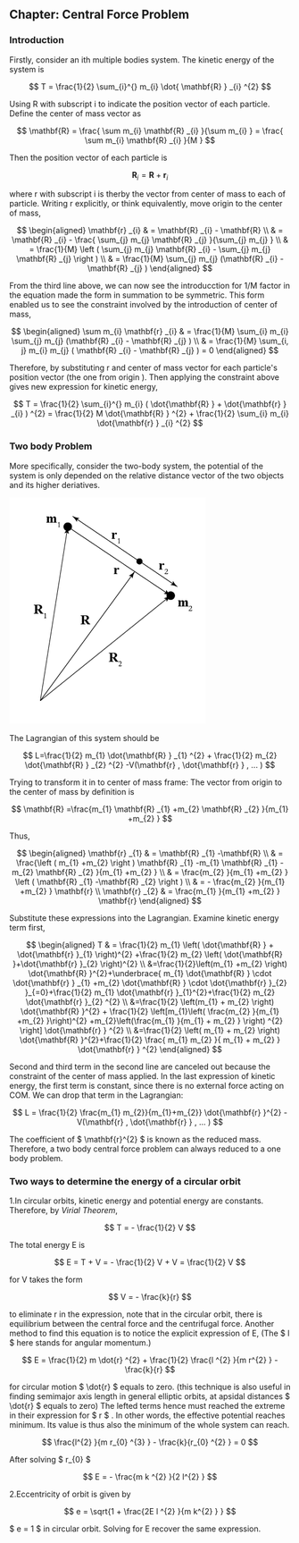 <script type="text/x-mathjax-config">
    MathJax.Hub.Config({
      tex2jax: {
        skipTags: ['script', 'noscript', 'style', 'textarea', 'pre'],
        inlineMath: [['$','$']]
      }
    });
  </script>
  <script src="https://cdnjs.cloudflare.com/ajax/libs/mathjax/2.7.7/MathJax.js?config=TeX-MML-AM_CHTML"></script> 
  






## Chapter: Central Force Problem

### Introduction
Firstly, consider an ith multiple bodies system. The kinetic energy of the system is

$$
T = \frac{1}{2} \sum_{i}^{} m_{i} \dot{ \mathbf{R} } _{i} ^{2} 
$$

Using R with subscript i to indicate the position vector of each particle. Define the center of mass vector as 

$$
\mathbf{R} = \frac{ \sum m_{i} \mathbf{R} _{i} }{\sum m_{i} } = \frac{ \sum m_{i} \mathbf{R} _{i} }{M } 
$$

Then the position vector of each particle is 

$$
\mathbf{R} _i = \mathbf{R} + \mathbf{r} _{i}
$$

where r with subscript i is therby the vector from center of mass to each of particle. Writing r explicitly, or think equivalently, move origin to the center of mass,

$$
\begin{aligned}
\mathbf{r} _{i} & = \mathbf{R} _{i} - \mathbf{R} \\ 
& = \mathbf{R} _{i} - \frac{ \sum_{j} m_{j} \mathbf{R} _{j} }{\sum_{j} m_{j} } \\
& = \frac{1}{M} \left ( \sum_{j} m_{j} \mathbf{R} _{i} - \sum_{j} m_{j} \mathbf{R} _{j}  \right ) \\
& = \frac{1}{M} \sum_{j} m_{j} (\mathbf{R} _{i} - \mathbf{R} _{j} )
\end{aligned}
$$

From the third line above, we can now see the introducction for 1/M factor in the equation made the form in summation to be symmetric. This form enabled us to see the constraint involved by the introduction of center of mass, 

$$
\begin{aligned}
\sum m_{i} \mathbf{r} _{i} & = \frac{1}{M} \sum_{i} m_{i} \sum_{j} m_{j} (\mathbf{R} _{i} - \mathbf{R} _{j} ) \\ 
& = \frac{1}{M} \sum_{i, j} m_{i} m_{j} ( \mathbf{R} _{i} - \mathbf{R} _{j} ) = 0
\end{aligned}
$$

Therefore, by substituting r and center of mass vector for each particle's position vector (the one from origin ). Then applying the constraint above gives new expression for kinetic energy, 

$$
T = \frac{1}{2} \sum_{i}^{} m_{i} ( \dot{\mathbf{R} } + \dot{\mathbf{r} } _{i} ) ^{2} 
= \frac{1}{2} M \dot{\mathbf{R} } ^{2} + \frac{1}{2} \sum_{i} m_{i} \dot{\mathbf{r} } _{i} ^{2}
$$

### Two body Problem
More specifically, consider the two-body system, the potential of the system is only depended on the relative distance vector of the two objects and its higher deriatives.

![image](twobodysystem.png#pic_right)

The Lagrangian of this system should be 

$$
L=\frac{1}{2} m_{1} \dot{\mathbf{R} } _{1} ^{2} +  \frac{1}{2} m_{2} \dot{\mathbf{R} } _{2} ^{2} -V(\mathbf{r} , \dot{\mathbf{r} } , ... )
$$

Trying to transform it in to center of mass frame: The vector from origin to the center of mass by definition is

$$
\mathbf{R} =\frac{m_{1} \mathbf{R} _{1} +m_{2} \mathbf{R} _{2} }{m_{1} +m_{2} } 
$$

Thus,

$$
\begin{aligned}
\mathbf{r} _{1} & = \mathbf{R} _{1} -\mathbf{R} \\ & = \frac{\left ( m_{1} +m_{2}  \right ) \mathbf{R} _{1} -m_{1} \mathbf{R} _{1} -m_{2} \mathbf{R} _{2} }{m_{1} +m_{2} } \\
& = \frac{m_{2} }{m_{1} +m_{2} } \left ( \mathbf{R} _{1} -\mathbf{R} _{2}  \right ) \\
& = - \frac{m_{2} }{m_{1} +m_{2} } \mathbf{r} \\
\mathbf{r} _{2} & = \frac{m_{1} }{m_{1} +m_{2} } \mathbf{r} 
\end{aligned}
$$

Substitute these expressions into the Lagrangian. Examine kinetic energy term first,

$$
\begin{aligned}
T & = \frac{1}{2} m_{1} \left( \dot{\mathbf{R} } + \dot{\mathbf{r} }_{1} \right)^{2} +\frac{1}{2} m_{2} \left( \dot{\mathbf{R} }+\dot{\mathbf{r} }_{2} \right)^{2} \\
&=\frac{1}{2}\left(m_{1} +m_{2} \right) \dot{\mathbf{R} }^{2}+\underbrace{ m_{1} \dot{\mathbf{R} } \cdot \dot{\mathbf{r} } _{1} +m_{2} \dot{\mathbf{R} } \cdot \dot{\mathbf{r} }_{2} }_{=0}+\frac{1}{2} m_{1} \dot{\mathbf{r} }_{1}^{2}+\frac{1}{2} m_{2} \dot{\mathbf{r} }_{2} ^{2} \\
&=\frac{1}{2} \left(m_{1} + m_{2} \right) \dot{\mathbf{R} }^{2} + \frac{1}{2} \left[m_{1}\left( \frac{m_{2} }{m_{1} +m_{2} }\right)^{2} +m_{2}\left(\frac{m_{1} }{m_{1} + m_{2} } \right) ^{2} \right] \dot{\mathbf{r} } ^{2} \\
&=\frac{1}{2} \left( m_{1} + m_{2} \right) \dot{\mathbf{R} }^{2}+\frac{1}{2} \frac{ m_{1} m_{2} }{ m_{1} + m_{2} } \dot{\mathbf{r} } ^{2}
\end{aligned}
$$

Second and third term in the second line are canceled out because the constraint of the center of mass applied. In the last expression of kinetic energy, the first term is constant, since there is no external force acting on COM. We can drop that term in the Lagrangian:

$$
L = \frac{1}{2} \frac{m_{1} m_{2}}{m_{1}+m_{2}} \dot{\mathbf{r} }^{2} - V(\mathbf{r} , \dot{\mathbf{r} } , ... )
$$

The coefficient of $ \mathbf{r}^{2}  $ is known as the reduced mass. Therefore, a two body central force problem can always reduced to a one body problem.

### Two ways to determine the energy of a circular orbit

1.In circular orbits, kinetic energy and potential energy are constants. Therefore, by *Virial Theorem*,

$$
T = - \frac{1}{2} V
$$

The total energy E is

$$
E = T + V = - \frac{1}{2} V + V = \frac{1}{2} V 
$$

for V takes the form 

$$
V = - \frac{k}{r} 
$$

to eliminate r in the expression, note that in the circular orbit, there is equilibrium between the central force and the centrifugal force. Another method to find this equation is to notice the explicit expression of E, (The $ l $ here stands for angular momentum.)

$$
E = \frac{1}{2} m \dot{r} ^{2} + \frac{1}{2} \frac{l ^{2} }{m r^{2} } - \frac{k}{r}
$$

for circular motion $ \dot{r} $ equals to zero. (this technique is also useful in finding semimajor axis length in general elliptic orbits, at apsidal distances $ \dot{r} $ equals to zero) The lefted terms hence must reached the extreme in their expression for $ r $ . In other words, the effective potential reaches minimum. Its value is thus also the minimum of the whole system can reach. 

$$
\frac{l^{2} }{m r_{0} ^{3} } - \frac{k}{r_{0} ^{2} } = 0
$$ 

After solving $ r_{0} $


$$
E = - \frac{m k ^{2} }{2 l^{2} } 
$$

2.Eccentricity of orbit is given by

$$
e = \sqrt{1 + \frac{2E l ^{2} }{m k^{2} } } 
$$

$ e = 1 $ in circular orbit. Solving for E recover the same expression.